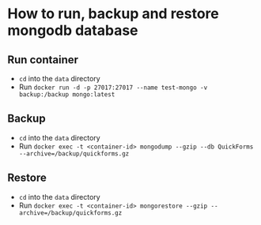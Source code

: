 # How to run, backup and restore mongodb database

## Run container
- `cd` into the `data` directory
- Run `docker run -d -p 27017:27017 --name test-mongo -v backup:/backup mongo:latest`

## Backup 
- `cd` into the `data` directory
- Run `docker exec -t <container-id> mongodump --gzip --db QuickForms --archive=/backup/quickforms.gz`

## Restore
- `cd` into the `data` directory
- Run `docker exec -t <container-id> mongorestore --gzip --archive=/backup/quickforms.gz`
